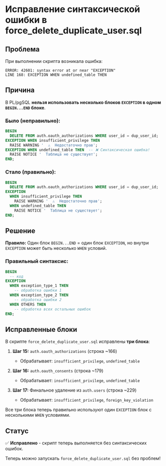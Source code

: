 # Исправление синтаксической ошибки в force_delete_duplicate_user.sql

## Проблема

При выполнении скрипта возникала ошибка:
```
ERROR: 42601: syntax error at or near "EXCEPTION"
LINE 168: EXCEPTION WHEN undefined_table THEN
```

## Причина

В PL/pgSQL **нельзя использовать несколько блоков `EXCEPTION` в одном `BEGIN...END` блоке**.

### Было (неправильно):
```sql
BEGIN
  DELETE FROM auth.oauth_authorizations WHERE user_id = dup_user_id;
EXCEPTION WHEN insufficient_privilege THEN
  RAISE WARNING '  ⚠️  Недостаточно прав';
EXCEPTION WHEN undefined_table THEN  -- ❌ Синтаксическая ошибка!
  RAISE NOTICE '  Таблица не существует';
END;
```

### Стало (правильно):
```sql
BEGIN
  DELETE FROM auth.oauth_authorizations WHERE user_id = dup_user_id;
EXCEPTION 
  WHEN insufficient_privilege THEN
    RAISE WARNING '  ⚠️  Недостаточно прав';
  WHEN undefined_table THEN
    RAISE NOTICE '  Таблица не существует';
END;
```

## Решение

**Правило:** Один блок `BEGIN...END` = один блок `EXCEPTION`, но внутри `EXCEPTION` может быть несколько `WHEN` условий.

### Правильный синтаксис:
```sql
BEGIN
  -- код
EXCEPTION 
  WHEN exception_type_1 THEN
    -- обработка ошибки 1
  WHEN exception_type_2 THEN
    -- обработка ошибки 2
  WHEN OTHERS THEN
    -- обработка всех остальных ошибок
END;
```

## Исправленные блоки

В скрипте `force_delete_duplicate_user.sql` исправлены **три блока**:

1. **Шаг 15:** `auth.oauth_authorizations` (строка ~166)
   - Обрабатывает: `insufficient_privilege`, `undefined_table`

2. **Шаг 16:** `auth.oauth_consents` (строка ~179)
   - Обрабатывает: `insufficient_privilege`, `undefined_table`

3. **Шаг 17:** Финальное удаление из `auth.users` (строка ~229)
   - Обрабатывает: `insufficient_privilege`, `foreign_key_violation`

Все три блока теперь правильно используют один `EXCEPTION` блок с несколькими `WHEN` условиями.

## Статус

✅ **Исправлено** - скрипт теперь выполняется без синтаксических ошибок.

Теперь можно запускать `force_delete_duplicate_user.sql` без проблем!

